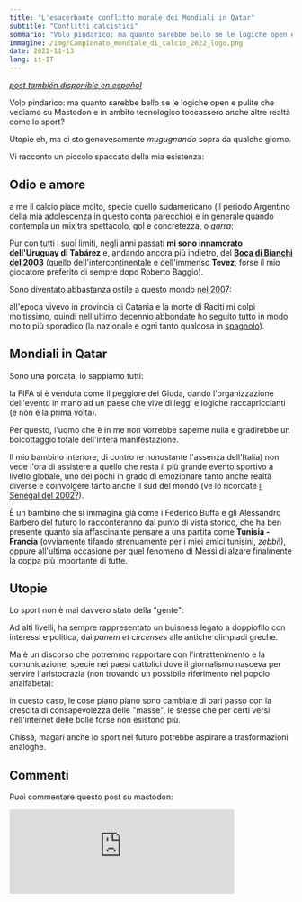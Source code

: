 ```yaml
---
title: "L'esacerbante conflitto morale dei Mondiali in Qatar"
subtitle: "Conflitti calcistici"
sommario: "Volo pindarico: ma quanto sarebbe bello se le logiche open e pulite che vediamo su Mastodon e in ambito tecnologico toccassero anche altre realtà come lo sport?"
immagine: /img/Campionato_mondiale_di_calcio_2022_logo.png
date: 2022-11-13
lang: it-IT
---
```


[_post también disponible en español_]() 

Volo pindarico: ma quanto sarebbe bello se le logiche open e pulite che vediamo su Mastodon e in ambito tecnologico toccassero anche altre realtà come lo sport?

Utopie eh, ma ci sto genovesamente _mugugnando_ sopra da qualche giorno.

Vi racconto un piccolo spaccato della mia esistenza: 

## Odio e amore

a me il calcio piace molto, specie quello sudamericano (il periodo Argentino della mia adolescenza in questo conta parecchio) e in generale quando contempla un mix tra spettacolo, gol e concretezza, o _garra_: 

Pur con tutti i suoi limiti, negli anni passati **mi sono innamorato dell'Uruguay di Tabárez** e, andando ancora più indietro, del [**Boca di Bianchi del 2003**](https://it.wikipedia.org/wiki/Coppa_Intercontinentale_2003_(calcio)) (quello dell'intercontinentale e dell'immenso **Tevez**, forse il mio giocatore preferito di sempre dopo Roberto Baggio).

Sono diventato abbastanza ostile a questo mondo [nel 2007](https://it.wikipedia.org/wiki/Filippo_Raciti): 

all'epoca vivevo in provincia di Catania e la morte di Raciti mi colpì moltissimo, quindi nell'ultimo decennio abbondate ho seguito tutto in modo molto più sporadico (la nazionale e ogni tanto qualcosa in [spagnolo](https://www.andreacorinti.com/posts/esp/la-charla-del-flaco-gareca/)).

## Mondiali in Qatar 

Sono una porcata, lo sappiamo tutti: 

la FIFA si è venduta come il peggiore dei Giuda, dando l'organizzazione dell'evento in mano ad un paese che vive di leggi e logiche raccapriccianti (e non è la prima volta). 

Per questo, l'uomo che è in me non vorrebbe saperne nulla e gradirebbe un boicottaggio totale dell'intera manifestazione.

Il mio bambino interiore, di contro (e nonostante l'assenza dell'Italia) non vede l'ora di assistere a quello che resta il più grande evento sportivo a livello globale, uno dei pochi in grado di emozionare tanto anche realtà diverse e coinvolgere tanto anche il sud del mondo (ve lo ricordate [il Senegal del 2002?](https://www.thewisemagazine.it/2020/12/05/mondiali-senegal-2002/)). 

È un bambino che si immagina già come i Federico Buffa e gli Alessandro Barbero del futuro lo racconteranno dal punto di vista storico, che ha ben presente quanto sia affascinante pensare a una partita come **Tunisia - Francia** (ovviamente tifando strenuamente per i miei amici tunisini, _zebbi_!), oppure all'ultima occasione per quel fenomeno di Messi di alzare finalmente la coppa più importante di tutte.

## Utopie

Lo sport non è mai davvero stato della "gente": 

Ad alti livelli, ha sempre rappresentato un buisness legato a doppiofilo con interessi e politica, dai _panem et circenses_ alle antiche olimpiadi greche.

Ma è un discorso che potremmo rapportare con l'intrattenimento e la comunicazione, specie nei paesi cattolici dove il giornalismo nasceva per servire l'aristocrazia (non trovando un possibile riferimento nel popolo analfabeta): 

in questo caso, le cose piano piano sono cambiate di pari passo con la crescita di consapevolezza delle "masse", le stesse che per certi versi nell'internet delle bolle forse non esistono più.

Chissà, magari anche lo sport nel futuro potrebbe aspirare a trasformazioni analoghe.

## Commenti

Puoi commentare questo post su mastodon:

<iframe src="https://mastodon.uno/@xabacadabra/109336431087946049/embed" class="mastodon-embed" style="max-width: 100%; border: 0" width="400" allowfullscreen="allowfullscreen"></iframe><script src="https://mastodon.uno/embed.js" async="async"></script>